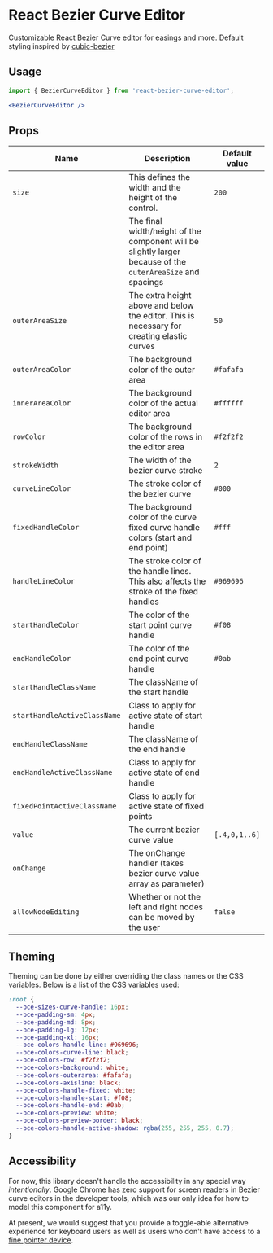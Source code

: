 # React Bezier Curve Editor

Customizable React Bezier Curve editor for easings and more. Default styling inspired by [cubic-bezier](https://cubic-bezier.com)

## Usage

```jsx
import { BezierCurveEditor } from 'react-bezier-curve-editor';

<BezierCurveEditor />
```

## Props

| Name                         | Description                                                                                                 | Default value |
| ---------------------------- | ----------------------------------------------------------------------------------------------------------- | ------------- |
| `size`                       | This defines the width and the height of the control.                                                       | `200`         |
|                              | The final width/height of the component will be slightly larger because of the `outerAreaSize` and spacings |               |
| `outerAreaSize`              | The extra height above and below the editor. This is necessary for creating elastic curves                  | `50`          |
| `outerAreaColor`             | The background color of the outer area                                                                      | `#fafafa`     |
| `innerAreaColor`             | The background color of the actual editor area                                                              | `#ffffff`     |
| `rowColor`                   | The background color of the rows in the editor area                                                         | `#f2f2f2`     |
| `strokeWidth`                | The width of the bezier curve stroke                                                                        | `2`           |
| `curveLineColor`             | The stroke color of the bezier curve                                                                        | `#000`        |
| `fixedHandleColor`           | The background color of the curve fixed curve handle colors (start and end point)                           | `#fff`        |
| `handleLineColor`            | The stroke color of the handle lines. This also affects the stroke of the fixed handles                     | `#969696`     |
| `startHandleColor`           | The color of the start point curve handle                                                                   | `#f08`        |
| `endHandleColor`             | The color of the end point curve handle                                                                     | `#0ab`        |
| `startHandleClassName`       | The className of the start handle                                                                           |               |
| `startHandleActiveClassName` | Class to apply for active state of start handle                                                             |               |
| `endHandleClassName`         | The className of the end handle                                                                             |               |
| `endHandleActiveClassName`   | Class to apply for active state of end handle                                                               |               |
| `fixedPointActiveClassName`   | Class to apply for active state of fixed points                                                               |               |
| `value`                      | The current bezier curve value                                                                              | `[.4,0,1,.6]` |
| `onChange`                   | The onChange handler (takes bezier curve value array as parameter)                                          |               |
|`allowNodeEditing` | Whether or not the left and right nodes can be moved by the user | `false` | 

## Theming

Theming can be done by either overriding the class names or the CSS variables. Below is a list of the CSS variables used:

```css
:root {
  --bce-sizes-curve-handle: 16px;
  --bce-padding-sm: 4px;
  --bce-padding-md: 8px;
  --bce-padding-lg: 12px;
  --bce-padding-xl: 16px;
  --bce-colors-handle-line: #969696;
  --bce-colors-curve-line: black;
  --bce-colors-row: #f2f2f2;
  --bce-colors-background: white;
  --bce-colors-outerarea: #fafafa;
  --bce-colors-axisline: black;
  --bce-colors-handle-fixed: white;
  --bce-colors-handle-start: #f08;
  --bce-colors-handle-end: #0ab;
  --bce-colors-preview: white;
  --bce-colors-preview-border: black;
  --bce-colors-handle-active-shadow: rgba(255, 255, 255, 0.7);
}
```
## Accessibility

For now, this library doesn't handle the accessibility in any special way _intentionally_.  Google Chrome has zero support for screen readers in Bezier curve editors in the developer tools, which was our only idea for how to model this component for a11y.

At present, we would suggest that you provide a toggle-able alternative experience for keyboard users as well as users who don't have access to a [fine pointer device](https://developer.mozilla.org/en-US/docs/Web/CSS/@media/pointer).
